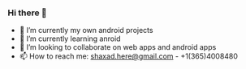 ### Hi there 👋

- 🔭 I’m currently my own android projects 
- 🌱 I’m currently learning anroid 
- 👯 I’m looking to collaborate on web apps and android apps 
- 📫 How to reach me: shaxad.here@gmail.com - +1(365)4008480 
